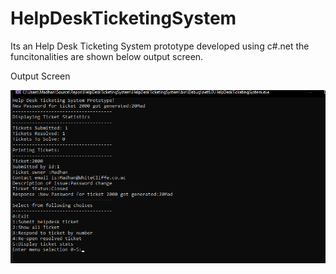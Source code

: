 
# HelpDeskTicketingSystem
 Its an Help Desk Ticketing System prototype developed using c#.net the funcitonalities are shown below output screen.
 
Output Screen

![This is an image](https://github.com/MadhanKAMALAKANNAN/HelpDeskTicketingSystem/blob/master/HelpDeskTicketingSystem.png)
